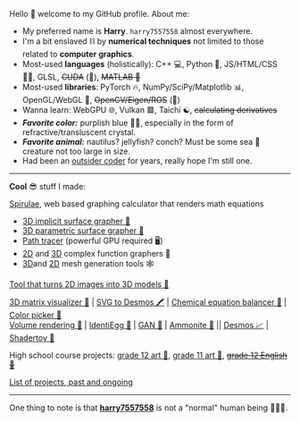 Hello 👋 welcome to my GitHub profile. About me:
 - My preferred name is **Harry**. `harry7557558` almost everywhere.
 - I'm a bit enslaved ⛓️ by **numerical techniques** not limited to those related to **computer graphics**.
 - Most-used **languages** (holistically): C++ 💻, Python 🐍, JS/HTML/CSS 🧑‍💻️, GLSL, ~~CUDA~~ (👀), ~~MATLAB 🧮~~
 - Most-used **libraries**: PyTorch 🔥, NumPy/SciPy/Matplotlib 📊, OpenGL/WebGL 🎨, ~~OpenCV/Eigen/ROS~~ (👀)
 - Wanna learn: WebGPU 🌐, Vulkan 🟥, Taichi ☯️, ~~calculating derivatives~~
 - ***Favorite color:*** purplish blue 🔮💙, especially in the form of refractive/transluscent crystal.
 - ***Favorite animal:*** nautilus? jellyfish? conch? Must be some sea 🌊 creature not too large in size.
 - Had been an [outsider coder](https://en.wikipedia.org/wiki/Outsider_art) for years, really hope I'm still one.

----

**Cool** 😎 stuff I made:

[Spirulae](https://spirulae.github.io), web based graphing calculator that renders math equations
 - [3D implicit surface grapher 🐙](https://spirulae.github.io/implicit3/)
 - [3D parametric surface grapher 🐚](https://spirulae.github.io/paramsurf/)
 - [Path tracer](https://spirulae.github.io/implicit3-rt/) (powerful GPU required 🖥️)
 - [2D](https://spirulae.github.io/complex/) and [3D](https://spirulae.github.io/complex3/) complex function graphers 🌈
 - [3D](https://spirulae.github.io/meshgen3/)and [2D](https://spirulae.github.io/meshgen2/) mesh generation tools 🕸️

[Tool that turns 2D images into 3D models 🦀](https://harry7557558.github.io/img23d/)  

[3D matrix visualizer 📐](https://harry7557558.github.io/tools/matrixv.html) | [SVG to Desmos 🖍️](https://github.com/harry7557558/svg-to-desmos) |
[Chemical equation balancer 🧪](https://harry7557558.github.io/tools/chemequ.html) |
[Color picker 🎨](https://harry7557558.github.io/tools/colorpicker.html)  
[Volume rendering 🧠](https://harry7557558.github.io/Graphics/raytracing/webgl_volume/) |
[IdentiEgg 🥚](https://harry7557558.github.io/art/dyed-egg/) |
[GAN 🥸](https://harry7557558.github.io/Graphics/fitting/dcgan/ffhq_convtrans_vae_2/webgl/) |
[Ammonite 🦑](https://harry7557558.github.io/art/desmos-ammonite/) ||
[Desmos 📈](https://harry7557558.github.io/desmos/) |
[Shadertoy 🌅](https://harry7557558.github.io/shadertoy/)  

High school course projects:
[grade 12 art 🔮](https://harry7557558.github.io/AVI4M-ISP/),
[grade 11 art 👀](https://harry7557558.github.io/Graphics/UI/Homework/AVI3M/),
~~[grade 12 English 👴](https://harry7557558.github.io/art/molm/)~~  

[List of projects, past and ongoing](./list-of-projects.md)

-----

One thing to note is that
[**harry7557558**](https://harry7557558.github.io/) is not a "normal" human being 🤖😈🤒.

